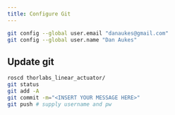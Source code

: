 ```yaml
---
title: Configure Git
---
```


```bash
git config --global user.email "danaukes@gmail.com"
git config --global user.name "Dan Aukes"
```

## Update git

```bash
roscd thorlabs_linear_actuator/
git status
git add -A
git commit -m="<INSERT YOUR MESSAGE HERE>"
git push # supply username and pw
```
